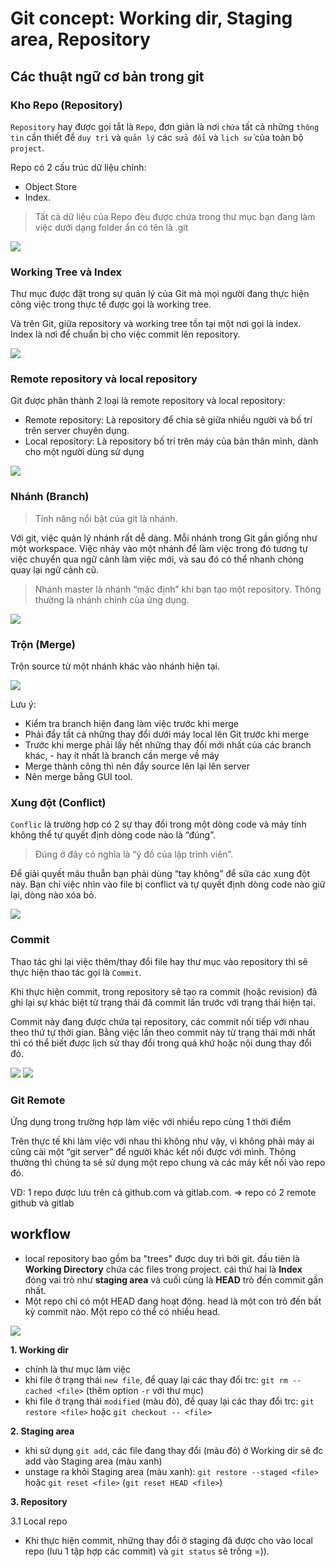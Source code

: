 # Git concept: Working dir, Staging area, Repository

## Các thuật ngữ cơ bản trong git

### Kho Repo (Repository)

`Repository` hay được gọi tắt là `Repo`, đơn giản là nơi `chứa` tất cả những `thông tin` cần thiết để `duy trì` và `quản lý` các `sửa đổi` và `lịch sử` của toàn bộ `project`.

Repo có 2 cấu trúc dữ liệu chính:

- Object Store
- Index.

> Tất cả dữ liệu của Repo đèu được chứa trong thư mục bạn đang làm việc dưới dạng folder ẩn có tên là .git

![](imgs/git-term-1.png)

### Working Tree và Index

Thư mục được đặt trong sự quản lý của Git mà mọi người đang thực hiện công việc trong thực tế được gọi là working tree.

Và trên Git, giữa repository và working tree tồn tại một nơi gọi là index. Index là nơi để chuẩn bị cho việc commit lên repository.

![](imgs/git-term-6.png)

### Remote repository và local repository

Git được phân thành 2 loại là remote repository và local repository:

- Remote repository: Là repository để chia sẻ giữa nhiều người và bố trí trên server chuyên dụng.
- Local repository: Là repository bố trí trên máy của bản thân mình, dành cho một người dùng sử dụng

![](imgs/git-overview-fb-1.png)

### Nhánh (Branch)

> Tính năng nổi bật của git là nhánh.

Với git, việc quản lý nhánh rất dễ dàng. Mỗi nhánh trong Git gần giống như một workspace. Việc nhảy vào một nhánh để làm việc trong đó tương tự việc chuyển qua ngữ cảnh làm việc mới, và sau đó có thể nhanh chóng quay lại ngữ cảnh cũ.

> Nhánh master là nhánh “mặc định” khi bạn tạo một repository. Thông thường là nhánh chính của ứng dụng.

![](imgs/git-term-2.png)

### Trộn (Merge)

Trộn source từ một nhánh khác vào nhánh hiện tại.

![](imgs/git-term-5.png)

Lưu ý:

- Kiểm tra branch hiện đang làm việc trước khi merge
- Phải đẩy tất cả những thay đổi dưới máy local lên Git trước khi merge
- Trước khi merge phải lấy hết những thay đổi mới nhất của các branch khác, - hay ít nhất là branch cần merge về máy
- Merge thành công thì nên đẩy source lên lại lên server
- Nên merge bằng GUI tool.

### Xung đột (Conflict)

`Conflic` là trường hợp có 2 sự thay đổi trong một dòng code và máy tính không thể tự quyết định dòng code nào là “đúng”.

> Đúng ở đây có nghĩa là “ý đồ của lập trình viên”.

Để giải quyết mâu thuẫn bạn phải dùng “tay không” để sữa các xung đột này. Bạn chỉ việc nhìn vào file bị conflict và tự quyết định dòng code nào giữ lại, dòng nào xóa bỏ.

![](imgs/git-term-4.png)

### Commit

Thao tác ghi lại việc thêm/thay đổi file hay thư mục vào repository thì sẽ thực hiện thao tác gọi là `Commit`.

Khi thực hiện commit, trong repository sẽ tạo ra commit (hoặc revision) đã ghi lại sự khác biệt từ trạng thái đã commit lần trước với trạng thái hiện tại.

Commit này đang được chứa tại repository, các commit nối tiếp với nhau theo thứ tự thời gian. Bằng việc lần theo commit này từ trạng thái mới nhất thì có thể biết được lịch sử thay đổi trong quá khứ hoặc nội dung thay đổi đó.

![](imgs/git-term-3.png)
![](imgs/git-term-3-1.png)

### Git Remote

Ứng dụng trong trường hợp làm việc với nhiều repo cùng 1 thời điểm

Trên thực tế khi làm việc với nhau thì không như vậy, vì không phải máy ai cũng cài một “git server” để người khác kết nối được với mình. Thông thường thì chúng ta sẽ sử dụng một repo chung và các máy kết nối vào repo đó.

VD: 1 repo được lưu trên cả github.com và gitlab.com. => repo có 2 remote github và gitlab

## workflow

- local repository bao gồm ba "trees" được duy trì bởi git. đầu tiên là **Working Directory** chứa các files trong project. cái thứ hai là **Index** đóng vai trò như **staging area** và cuối cùng là **HEAD** trỏ đến commit gần nhất.
- Một repo chỉ có một HEAD đang hoạt động. head là một con trỏ đến bất kỳ commit nào. Một repo có thể có nhiều head.

![](imgs/work-flow.png)

**1. Working dir**

- chính là thư mục làm việc
- khi file ở trạng thái `new file`, để quay lại các thay đổi trc: `git rm --cached <file>` (thêm option `-r` với thư mục)
- khi file ở trạng thái `modified` (màu đỏ), để quay lại các thay đổi trc: `git restore <file>` hoặc `git checkout -- <file>`

**2. Staging area**

- khi sử dụng `git add`, các file đang thay đổi (màu đỏ) ở Working dir sẽ đc add vào Staging area (màu xanh)
- unstage ra khỏi Staging area (màu xanh): `git restore --staged <file>` hoặc `git reset <file>` (`git reset HEAD <file>`)

**3. Repository**

3.1 Local repo

- Khi thực hiện commit, những thay đổi ở staging đã được cho vào local repo (lưu 1 tập hợp các commit) và `git status` sẽ trống =)).

